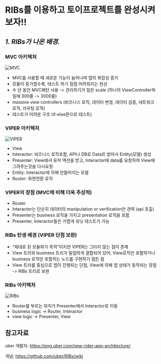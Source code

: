 # RIBs를 이용하고 토이프로젝트를 완성시켜보자!!

## _1. RIBs가 나온 배경._

### MVC 아키텍처

![MVC](https://user-images.githubusercontent.com/46097621/166392396-2c5a4e50-1b46-4720-a1c1-f1a0ddf89126.png)

- MVC를 사용할 때 새로운 기능이 늘어나며 앱의 복잡성 증가
- 모듈이 증가할수록, 테스트 하기 점점 어려워지는 현상
- 수 년 동안 MVC패턴 사용 -> 관리하기가 힘든 scale (하나의 ViewController파일에 300줄 -> 3000줄)
- massive view controllers (비즈니스 로직, 데이터 변경, 데이터 검증, 네트워크 로직, 라우팅 로직)
- 테스트가 어려운 구조 (if-else문으로 테스트)

### VIPER 아키텍처

![VIPER](https://user-images.githubusercontent.com/46097621/166393044-cdc64cd2-271c-47db-8c6a-8a6020d237f4.png)

- View
- Interactor: 비즈니스 로직포함, API나 DB로 Data르 받아서 Entity(모델) 생성
- Presenter: View에서 유저 액션을 받고, Interactor에 data를 요창하여 View에 그려주는것을 다시요청
- Entity: Interactor에 의해 만들어지는 모델
- Router: 화면전환 로직

### VIPER의 장점 (MVC에 비해 더욱 추상적)

- Router
- Interactor는 단순히 데이터의 manipulation or verification만 관여 (api 호출)
- Presenter는 business 로직을 가지고 presentation 로직을 포함
- Presenter, Interactor들은 가볍게 유닛 테스트가 가능

### RIBs 탄생 배경 (VIPER 단점 보완)

- “제대로 된 모듈화가 목적”이지만 VIPER는 그러지 않는 점이 존재
- View 트리와 business 트리가 밀접하게 결합되어 있어, View로직만 포함하거나 business 로직만 포함하는 노드를 구현하기 힘든 점
- View 트리를 중심으로 앱이 진행되는 단점, View에 의해 앱 상태가 동작되는 장점 -> RIBs 트리로 보완

### RIBs 아키텍처

![RIBs](https://user-images.githubusercontent.com/46097621/166393616-40bb9e09-0b87-44bd-ba6f-af9898a69db4.png)

- Router를 부르는 위치가 Presenter에서 Interactor로 이동
- business logic -> Router, Interactor
- view logic -> Presenter, View


## 참고자료
uber 개발자: https://eng.uber.com/new-rider-app-architecture/

개념: https://github.com/uber/RIBs/wiki







